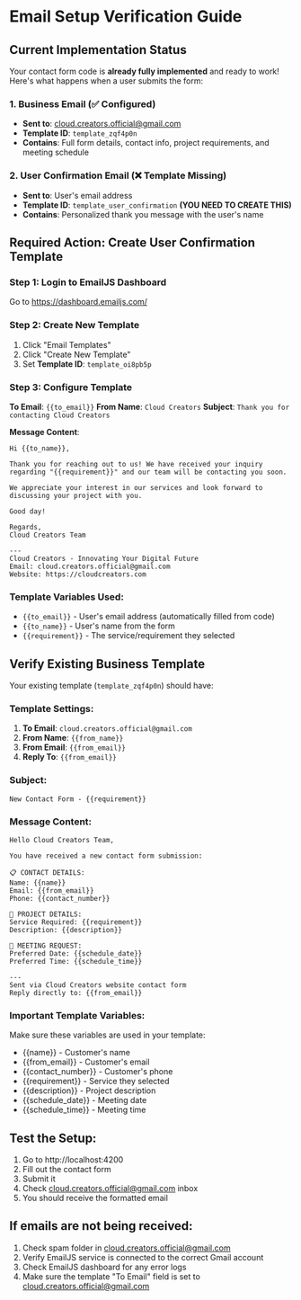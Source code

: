 # Email Setup Verification Guide

## Current Implementation Status

Your contact form code is **already fully implemented** and ready to work! Here's what happens when a user submits the form:

### 1. Business Email (✅ Configured)
- **Sent to**: cloud.creators.official@gmail.com
- **Template ID**: `template_zqf4p0n`
- **Contains**: Full form details, contact info, project requirements, and meeting schedule

### 2. User Confirmation Email (❌ Template Missing)
- **Sent to**: User's email address
- **Template ID**: `template_user_confirmation` **(YOU NEED TO CREATE THIS)**
- **Contains**: Personalized thank you message with the user's name

## Required Action: Create User Confirmation Template

### Step 1: Login to EmailJS Dashboard
Go to https://dashboard.emailjs.com/

### Step 2: Create New Template
1. Click "Email Templates"
2. Click "Create New Template"
3. Set **Template ID**: `template_oi8pb5p`

### Step 3: Configure Template
**To Email**: `{{to_email}}`
**From Name**: `Cloud Creators`
**Subject**: `Thank you for contacting Cloud Creators`

**Message Content**:
```
Hi {{to_name}},

Thank you for reaching out to us! We have received your inquiry regarding "{{requirement}}" and our team will be contacting you soon.

We appreciate your interest in our services and look forward to discussing your project with you.

Good day!

Regards,
Cloud Creators Team

---
Cloud Creators - Innovating Your Digital Future
Email: cloud.creators.official@gmail.com
Website: https://cloudcreators.com
```

### Template Variables Used:
- `{{to_email}}` - User's email address (automatically filled from code)
- `{{to_name}}` - User's name from the form
- `{{requirement}}` - The service/requirement they selected

## Verify Existing Business Template

Your existing template (`template_zqf4p0n`) should have:

### Template Settings:
1. **To Email**: `cloud.creators.official@gmail.com`
2. **From Name**: `{{from_name}}`
3. **From Email**: `{{from_email}}`
4. **Reply To**: `{{from_email}}`

### Subject:
```
New Contact Form - {{requirement}}
```

### Message Content:
```
Hello Cloud Creators Team,

You have received a new contact form submission:

📋 CONTACT DETAILS:
Name: {{name}}
Email: {{from_email}}
Phone: {{contact_number}}

🔧 PROJECT DETAILS:
Service Required: {{requirement}}
Description: {{description}}

📅 MEETING REQUEST:
Preferred Date: {{schedule_date}}
Preferred Time: {{schedule_time}}

---
Sent via Cloud Creators website contact form
Reply directly to: {{from_email}}
```

### Important Template Variables:
Make sure these variables are used in your template:
- {{name}} - Customer's name
- {{from_email}} - Customer's email
- {{contact_number}} - Customer's phone
- {{requirement}} - Service they selected
- {{description}} - Project description
- {{schedule_date}} - Meeting date
- {{schedule_time}} - Meeting time

## Test the Setup:
1. Go to http://localhost:4200
2. Fill out the contact form
3. Submit it
4. Check cloud.creators.official@gmail.com inbox
5. You should receive the formatted email

## If emails are not being received:
1. Check spam folder in cloud.creators.official@gmail.com
2. Verify EmailJS service is connected to the correct Gmail account
3. Check EmailJS dashboard for any error logs
4. Make sure the template "To Email" field is set to cloud.creators.official@gmail.com
